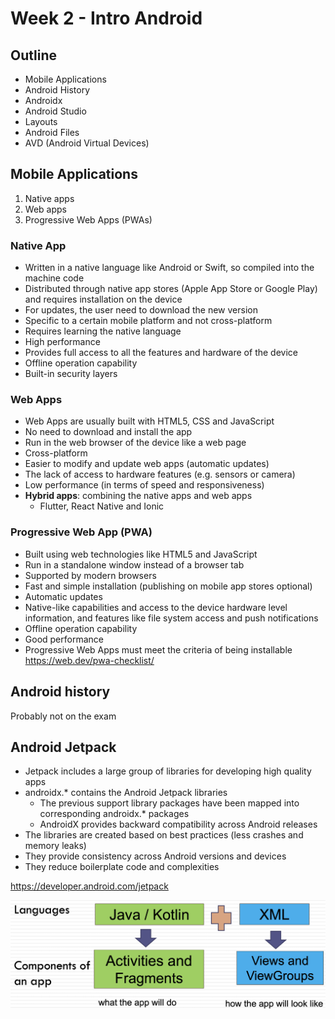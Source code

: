 # Week 2 - Intro Android

## Outline

- Mobile Applications
- Android History
- Androidx
- Android Studio
- Layouts
- Android Files
- AVD (Android Virtual Devices)

## Mobile Applications

1. Native apps
2. Web apps
3. Progressive Web Apps (PWAs)

### Native App

- Written in a native language like Android or Swift, so compiled into the machine code
- Distributed through native app stores (Apple App Store or Google Play) and requires installation on the device
- For updates, the user need to download the new version
- Specific to a certain mobile platform and not cross-platform
- Requires learning the native language
- High performance
- Provides full access to all the features and hardware of the device
- Offline operation capability
- Built-in security layers

### Web Apps

- Web Apps are usually built with HTML5, CSS and JavaScript
- No need to download and install the app
- Run in the web browser of the device like a web page
- Cross-platform
- Easier to modify and update web apps (automatic updates)
- The lack of access to hardware features (e.g. sensors or camera)
- Low performance (in terms of speed and responsiveness)
- **Hybrid apps**: combining the native apps and web apps
  - Flutter, React Native and Ionic

### Progressive Web App (PWA)

- Built using web technologies like HTML5 and JavaScript
- Run in a standalone window instead of a browser tab
- Supported by modern browsers
- Fast and simple installation (publishing on mobile app stores optional)
- Automatic updates
- Native-like capabilities and access to the device hardware level information, and features like file system access and push notifications
- Offline operation capability
- Good performance
- Progressive Web Apps must meet the criteria of being installable https://web.dev/pwa-checklist/

## Android history

Probably not on the exam

## Android Jetpack

- Jetpack includes a large group of libraries for developing high quality apps
- androidx.* contains the Android Jetpack libraries
  - The previous support library packages have been mapped into corresponding androidx.* packages
  - AndroidX provides backward compatibility across Android releases
- The libraries are created based on best practices (less crashes and memory leaks)
- They provide consistency across Android versions and devices
- They reduce boilerplate code and complexities

https://developer.android.com/jetpack

![Android language](./Images/AndroidLanguage.png)

